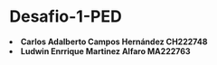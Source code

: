 # Desafio-1-PED
<li>
  <b>Carlos Adalberto Campos Hernández CH222748</b>
</li>
<li>
  <b>Ludwin Enrrique Martinez Alfaro MA222763</b>
</li>
